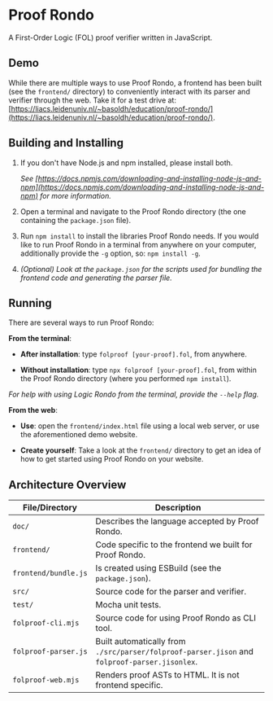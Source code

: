# Proof Rondo

A First-Order Logic (FOL) proof verifier written in JavaScript.

## Demo

While there are multiple ways to use Proof Rondo, a frontend has been built
(see the `frontend/` directory) to conveniently interact with its parser and verifier through the web.
Take it for a test
drive
at: [https://liacs.leidenuniv.nl/~basoldh/education/proof-rondo/](https://liacs.leidenuniv.nl/~basoldh/education/proof-rondo/).

## Building and Installing

1. If you don't have Node.js and npm installed, please install both.

   _See [https://docs.npmjs.com/downloading-and-installing-node-js-and-npm](https://docs.npmjs.com/downloading-and-installing-node-js-and-npm)
   for more information._

2. Open a terminal and navigate to the Proof Rondo directory (the one containing the
   `package.json` file).
3. Run `npm install` to install the libraries Proof Rondo needs. If you would
   like to run Proof Rondo in a terminal from anywhere on your computer,
   additionally provide the `-g` option, so: `npm install -g`.
4. _(Optional) Look at the `package.json` for the scripts used for
   bundling the frontend code and generating the parser file._

## Running

There are several ways to run Proof Rondo:

**From the terminal**:

- **After installation**: type `folproof [your-proof].fol`, from anywhere.

- **Without installation**: type `npx folproof [your-proof].fol`, from within the
  Proof Rondo directory (where you performed `npm install`).

_For help with using Logic Rondo from the terminal, provide the `--help` flag._

**From the web**:

- **Use**: open the `frontend/index.html` file using a local web server, or
  use the aforementioned demo website.

- **Create yourself**: Take a look at the `frontend/` directory to get an idea
  of how to get started using Proof Rondo on your website.

## Architecture Overview

| File/Directory       | Description                                                                                   |
| -------------------- | --------------------------------------------------------------------------------------------- |
| `doc/`               | Describes the language accepted by Proof Rondo.                                               |
| `frontend/`          | Code specific to the frontend we built for Proof Rondo.                                       |
| `frontend/bundle.js` | Is created using ESBuild (see the `package.json`).                                            |
| `src/`               | Source code for the parser and verifier.                                                      |
| `test/`              | Mocha unit tests.                                                                             |
| `folproof-cli.mjs`   | Source code for using Proof Rondo as CLI tool.                                                |
| `folproof-parser.js` | Built automatically from `./src/parser/folproof-parser.jison` and `folproof-parser.jisonlex`. |
| `folproof-web.mjs`   | Renders proof ASTs to HTML. It is not frontend specific.                                      |

